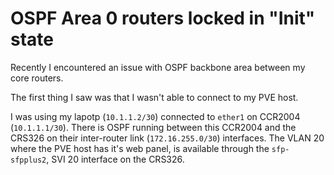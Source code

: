 # OSPF Area 0 routers locked in "Init" state 

Recently I encountered an issue with OSPF backbone area between my core routers.  

The first thing I saw was that I wasn't able to connect to my PVE host.  

I was using my lapotp (`10.1.1.2/30`) connected to `ether1` on CCR2004 (`10.1.1.1/30`). 
There is OSPF running between this CCR2004 and the CRS326 on their inter-router link (`172.16.255.0/30`) interfaces.
The VLAN 20 where the PVE host has it's web panel, is available through the `sfp-sfpplus2`, SVI 20 interface on the CRS326. 


